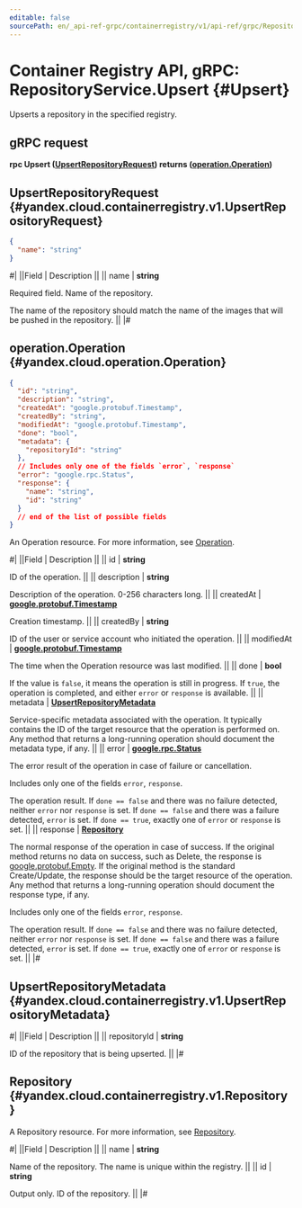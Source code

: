 ```yaml
---
editable: false
sourcePath: en/_api-ref-grpc/containerregistry/v1/api-ref/grpc/Repository/upsert.md
---
```


# Container Registry API, gRPC: RepositoryService.Upsert {#Upsert}

Upserts a repository in the specified registry.

## gRPC request

**rpc Upsert ([UpsertRepositoryRequest](#yandex.cloud.containerregistry.v1.UpsertRepositoryRequest)) returns ([operation.Operation](#yandex.cloud.operation.Operation))**

## UpsertRepositoryRequest {#yandex.cloud.containerregistry.v1.UpsertRepositoryRequest}

```json
{
  "name": "string"
}
```

#|
||Field | Description ||
|| name | **string**

Required field. Name of the repository.

The name of the repository should match the name of the images that will be pushed in the repository. ||
|#

## operation.Operation {#yandex.cloud.operation.Operation}

```json
{
  "id": "string",
  "description": "string",
  "createdAt": "google.protobuf.Timestamp",
  "createdBy": "string",
  "modifiedAt": "google.protobuf.Timestamp",
  "done": "bool",
  "metadata": {
    "repositoryId": "string"
  },
  // Includes only one of the fields `error`, `response`
  "error": "google.rpc.Status",
  "response": {
    "name": "string",
    "id": "string"
  }
  // end of the list of possible fields
}
```

An Operation resource. For more information, see [Operation](/docs/api-design-guide/concepts/operation).

#|
||Field | Description ||
|| id | **string**

ID of the operation. ||
|| description | **string**

Description of the operation. 0-256 characters long. ||
|| createdAt | **[google.protobuf.Timestamp](https://developers.google.com/protocol-buffers/docs/reference/google.protobuf#timestamp)**

Creation timestamp. ||
|| createdBy | **string**

ID of the user or service account who initiated the operation. ||
|| modifiedAt | **[google.protobuf.Timestamp](https://developers.google.com/protocol-buffers/docs/reference/google.protobuf#timestamp)**

The time when the Operation resource was last modified. ||
|| done | **bool**

If the value is `false`, it means the operation is still in progress.
If `true`, the operation is completed, and either `error` or `response` is available. ||
|| metadata | **[UpsertRepositoryMetadata](#yandex.cloud.containerregistry.v1.UpsertRepositoryMetadata)**

Service-specific metadata associated with the operation.
It typically contains the ID of the target resource that the operation is performed on.
Any method that returns a long-running operation should document the metadata type, if any. ||
|| error | **[google.rpc.Status](https://cloud.google.com/tasks/docs/reference/rpc/google.rpc#status)**

The error result of the operation in case of failure or cancellation.

Includes only one of the fields `error`, `response`.

The operation result.
If `done == false` and there was no failure detected, neither `error` nor `response` is set.
If `done == false` and there was a failure detected, `error` is set.
If `done == true`, exactly one of `error` or `response` is set. ||
|| response | **[Repository](#yandex.cloud.containerregistry.v1.Repository)**

The normal response of the operation in case of success.
If the original method returns no data on success, such as Delete,
the response is [google.protobuf.Empty](https://developers.google.com/protocol-buffers/docs/reference/google.protobuf#google.protobuf.Empty).
If the original method is the standard Create/Update,
the response should be the target resource of the operation.
Any method that returns a long-running operation should document the response type, if any.

Includes only one of the fields `error`, `response`.

The operation result.
If `done == false` and there was no failure detected, neither `error` nor `response` is set.
If `done == false` and there was a failure detected, `error` is set.
If `done == true`, exactly one of `error` or `response` is set. ||
|#

## UpsertRepositoryMetadata {#yandex.cloud.containerregistry.v1.UpsertRepositoryMetadata}

#|
||Field | Description ||
|| repositoryId | **string**

ID of the repository that is being upserted. ||
|#

## Repository {#yandex.cloud.containerregistry.v1.Repository}

A Repository resource. For more information, see [Repository](/docs/container-registry/concepts/repository).

#|
||Field | Description ||
|| name | **string**

Name of the repository.
The name is unique within the registry. ||
|| id | **string**

Output only. ID of the repository. ||
|#